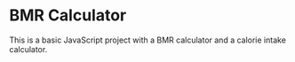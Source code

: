 # BMR Calculator

This is a basic JavaScript project with a BMR calculator and a calorie intake calculator.

